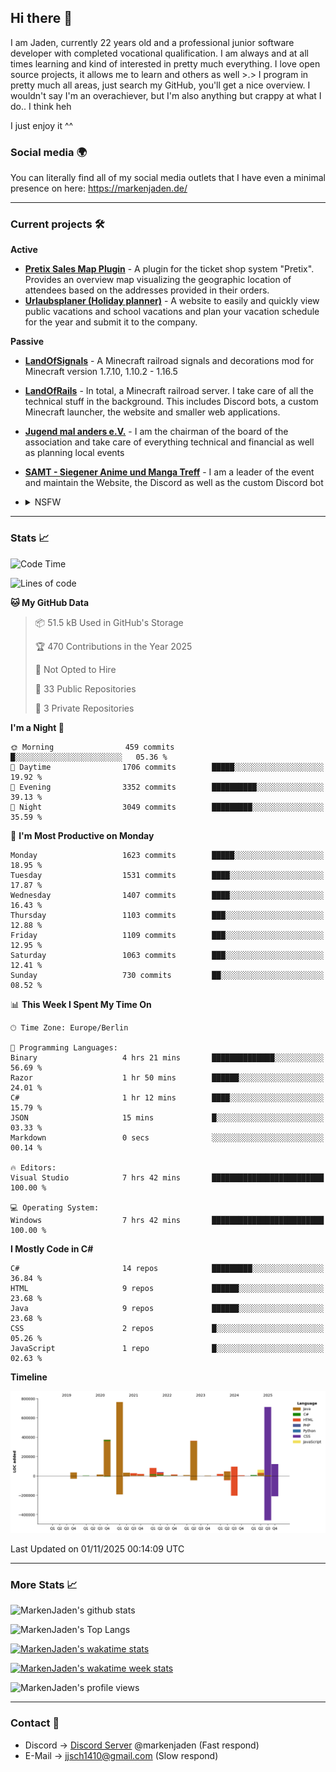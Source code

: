 ## Hi there 👋
I am Jaden, currently 22 years old and a professional junior software developer with completed vocational qualification. I am always and at all times learning and kind of interested in pretty much everything. I love open source projects, it allows me to learn and others as well >.>
I program in pretty much all areas, just search my GitHub, you'll get a nice overview.
I wouldn't say I'm an overachiever, but I'm also anything but crappy at what I do.. I think heh

I just enjoy it ^^

### Social media 🌍

You can literally find all of my social media outlets that I have even a minimal presence on here: https://markenjaden.de/

---

### Current projects 🛠

**Active**
* [**Pretix Sales Map Plugin**](https://github.com/MarkenJaden/pretix-map) - A plugin for the ticket shop system "Pretix". Provides an overview map visualizing the geographic location of attendees based on the addresses provided in their orders.
* [**Urlaubsplaner (Holiday planner)**](https://github.com/MarkenJaden/Urlaubsplaner) - A website to easily and quickly view public vacations and school vacations and plan your vacation schedule for the year and submit it to the company.

**Passive**
* [**LandOfSignals**](https://github.com/LandOfRails/LandOfSignals) - A Minecraft railroad signals and decorations mod for Minecraft version 1.7.10, 1.10.2 - 1.16.5
* [**LandOfRails**](https://github.com/LandOfRails) - In total, a Minecraft railroad server. I take care of all the technical stuff in the background. This includes Discord bots, a custom Minecraft launcher, the website and smaller web applications.
* [**Jugend mal anders e.V.**](https://jugendmalanders.de/) - I am the chairman of the board of the association and take care of everything technical and financial as well as planning local events
* [**SAMT - Siegener Anime und Manga Treff**](https://github.com/Siegener-Anime-und-Manga-Treff-SAMT) - I am a leader of the event and maintain the Website, the Discord as well as the custom Discord bot
* <details> 
  <summary>NSFW</summary>
  **Active**
  
  [**Nekos**](https://github.com/MarkenJaden/Nekos) - Website providing you with random lewd neko pics
  
</details>

---

### Stats 📈

<!--START_SECTION:waka-->
![Code Time](http://img.shields.io/badge/Code%20Time-1%2C489%20hrs%2045%20mins-blue)

![Lines of code](https://img.shields.io/badge/From%20Hello%20World%20I%27ve%20Written-2.8%20million%20lines%20of%20code-blue)

**🐱 My GitHub Data** 

> 📦 51.5 kB Used in GitHub's Storage 
 > 
> 🏆 470 Contributions in the Year 2025
 > 
> 🚫 Not Opted to Hire
 > 
> 📜 33 Public Repositories 
 > 
> 🔑 3 Private Repositories 
 > 
**I'm a Night 🦉** 

```text
🌞 Morning                459 commits         █░░░░░░░░░░░░░░░░░░░░░░░░   05.36 % 
🌆 Daytime                1706 commits        █████░░░░░░░░░░░░░░░░░░░░   19.92 % 
🌃 Evening                3352 commits        ██████████░░░░░░░░░░░░░░░   39.13 % 
🌙 Night                  3049 commits        █████████░░░░░░░░░░░░░░░░   35.59 % 
```
📅 **I'm Most Productive on Monday** 

```text
Monday                   1623 commits        █████░░░░░░░░░░░░░░░░░░░░   18.95 % 
Tuesday                  1531 commits        ████░░░░░░░░░░░░░░░░░░░░░   17.87 % 
Wednesday                1407 commits        ████░░░░░░░░░░░░░░░░░░░░░   16.43 % 
Thursday                 1103 commits        ███░░░░░░░░░░░░░░░░░░░░░░   12.88 % 
Friday                   1109 commits        ███░░░░░░░░░░░░░░░░░░░░░░   12.95 % 
Saturday                 1063 commits        ███░░░░░░░░░░░░░░░░░░░░░░   12.41 % 
Sunday                   730 commits         ██░░░░░░░░░░░░░░░░░░░░░░░   08.52 % 
```


📊 **This Week I Spent My Time On** 

```text
🕑︎ Time Zone: Europe/Berlin

💬 Programming Languages: 
Binary                   4 hrs 21 mins       ██████████████░░░░░░░░░░░   56.69 % 
Razor                    1 hr 50 mins        ██████░░░░░░░░░░░░░░░░░░░   24.01 % 
C#                       1 hr 12 mins        ████░░░░░░░░░░░░░░░░░░░░░   15.79 % 
JSON                     15 mins             █░░░░░░░░░░░░░░░░░░░░░░░░   03.33 % 
Markdown                 0 secs              ░░░░░░░░░░░░░░░░░░░░░░░░░   00.14 % 

🔥 Editors: 
Visual Studio            7 hrs 42 mins       █████████████████████████   100.00 % 

💻 Operating System: 
Windows                  7 hrs 42 mins       █████████████████████████   100.00 % 
```

**I Mostly Code in C#** 

```text
C#                       14 repos            █████████░░░░░░░░░░░░░░░░   36.84 % 
HTML                     9 repos             ██████░░░░░░░░░░░░░░░░░░░   23.68 % 
Java                     9 repos             ██████░░░░░░░░░░░░░░░░░░░   23.68 % 
CSS                      2 repos             █░░░░░░░░░░░░░░░░░░░░░░░░   05.26 % 
JavaScript               1 repo              █░░░░░░░░░░░░░░░░░░░░░░░░   02.63 % 
```



**Timeline**

![Lines of Code chart](https://raw.githubusercontent.com/MarkenJaden/MarkenJaden/main/assets/bar_graph.png)


 Last Updated on 01/11/2025 00:14:09 UTC
<!--END_SECTION:waka-->

---

### More Stats 📈

![MarkenJaden's github stats](https://github-readme-stats.vercel.app/api?username=MarkenJaden&count_private=true&show_icons=true&theme=radical)

![MarkenJaden's Top Langs](https://github-readme-stats.vercel.app/api/top-langs/?username=MarkenJaden&theme=radical)

[![MarkenJaden's wakatime stats](https://github-readme-stats.vercel.app/api/wakatime?username=MarkenJaden&theme=radical)](https://wakatime.com/@17f322c9-222a-48b4-9e15-983c41f7aed4)

[![MarkenJaden's wakatime week stats](https://wakatime.com/badge/user/17f322c9-222a-48b4-9e15-983c41f7aed4.svg)](https://wakatime.com/@17f322c9-222a-48b4-9e15-983c41f7aed4)

<!--[![MarkenJaden's Codewars stats](https://www.codewars.com/users/MarkenJaden/badges/large)](https://www.codewars.com/users/MarkenJaden)-->

![MarkenJaden's profile views](https://komarev.com/ghpvc/?username=MarkenJaden)

---

### Contact 💌

* Discord -> [Discord Server](https://discord.gg/r4HdSEQRey) @markenjaden (Fast respond)
* E-Mail -> jjsch1410@gmail.com (Slow respond)



<!--
**MarkenJaden/MarkenJaden** is a ✨ _special_ ✨ repository because its `README.md` (this file) appears on your GitHub profile.

Here are some ideas to get you started:

- 🔭 I’m currently working on ...
- 🌱 I’m currently learning ...
- 👯 I’m looking to collaborate on ...
- 🤔 I’m looking for help with ...
- 💬 Ask me about ...
- 📫 How to reach me: ...
- 😄 Pronouns: ...
- ⚡ Fun fact: ...
-->
